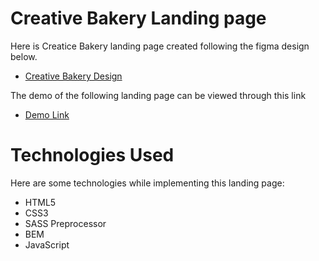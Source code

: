 # Creative Bakery Landing page
 Here is Creatice Bakery landing page created following the figma design below.
  - [Creative Bakery Design](https://www.figma.com/file/dY3izAm0Vspsmra4lQWQIP/Bakerlab-(FE)?node-id=11342%3A1117)

The demo of the following landing page can be viewed through this link
  - [Demo Link](https://sardorbek1122.github.io/Creative-Bakery/)

# Technologies Used
Here are some technologies while implementing this landing page:
 - HTML5
 - CSS3
 - SASS Preprocessor
 - BEM 
 - JavaScript
